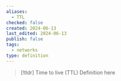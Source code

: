 ```yaml
---
aliases:
  - TTL
checked: false
created: 2024-06-13
last_edited: 2024-06-13
publish: false
tags:
  - networks
type: definition
---
```

>[!tldr] Time to live (TTL)
>Definition here

